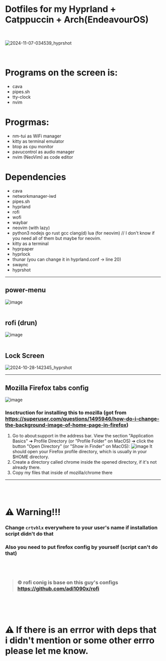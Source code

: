 # Dotfiles for my Hyprland + Catppuccin + Arch(EndeavourOS)
<br/>

![2024-11-07-034539_hyprshot](https://github.com/user-attachments/assets/0670360d-8a51-4bdb-97a0-603cf63470cb)

<br/>

# Programs on the screen is:
- cava
- pipes.sh
- tty-clock
- nvim

# Progrmas:
- nm-tui       as WiFi manager
- kitty        as terminal emulator
- btop         as cpu monitor
- pavucontrol  as audio manager
- nvim (NeoVim)         as code editor

# Dependencies
- cava
- networkmanager-iwd
- pipes.sh
- hyprland
- rofi
- wofi
- waybar
- neovim (with lazy)
- python3 nodejs go rust gcc clang(d) lua (for neovim) // I don't know if you need all of them but maybe for neovim.
- kitty as a terminal
- hyprpaper
- hyprlock
- thunar (you can change it in hyprland.conf -> line 20)
- swaync
- hyprshot
---- 

## power-menu
![image](https://github.com/user-attachments/assets/17bb78e2-f6ab-4668-a654-dbf0c3424422)
<br/>
<br/>
## rofi (drun)
![image](https://github.com/user-attachments/assets/0fc8dd8d-4d9c-4268-b0a7-c6f094e24703)
<br/>
<br/>
## Lock Screen
![2024-10-28-142345_hyprshot](https://github.com/user-attachments/assets/dd7b3d0d-4608-428b-8fd0-372e1f7bdbc9) 

----

## Mozilla Firefox tabs config
![image](https://github.com/user-attachments/assets/a8931aa3-7451-448b-9ae8-e02fd5de9166)

###  Insctruction for installing this to mozilla (got from https://superuser.com/questions/1495946/how-do-i-change-the-background-image-of-home-page-in-firefox)

1. Go to about:support in the address bar. View the section "Application Basics" ➔ Profile Directory (or "Profile Folder" on MacOS) ➔ click the button "Open Directory" (or "Show in Finder" on MacOS): 
 ![image](https://github.com/user-attachments/assets/6534c220-f10b-4b63-9799-bf536b3d0dfb)
 It should open your Firefox profile directory, which is usually in your $HOME directory.
2. Create a directory called chrome inside the opened directory, if it's not already there.
3. Copy my files that inside of mozilla/chrome there
----

<br/>
<br/>

# ⚠️ Warning!!!
### Change `crtvhlx` everywhere to your user's name if installation script didn't do that
### Also you need to put firefox config by yourself (script can't do that)

<br/>
<br/>

> ### © rofi conig is base on this guy's configs https://github.com/adi1090x/rofi

<br/>
<br/>
<br/>

# ⚠️ If there is an errror with deps that i didn't mention or some other errro please let me know.

